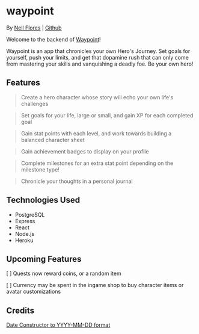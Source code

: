 # waypoint

By [Nell Flores](https://www.linkedin.com/mynetwork/) | [Github](https://github.com/nell-djmf)

Welcome to the backend of [Waypoint](https://github.com/nell-djmf/waypoint)!

Waypoint is an app that chronicles your own Hero's Journey. Set goals for yourself, push your limits, and get that dopamine rush that can only come from mastering your skills and vanquishing a deadly foe. Be your own hero!

## Features

> Create a hero character whose story will echo your own life's challenges

> Set goals for your life, large or small, and gain XP for each completed goal

> Gain stat points with each level, and work towards building a balanced character sheet

> Gain achievement badges to display on your profile

> Complete milestones for an extra stat point depending on the milestone type!

> Chronicle your thoughts in a personal journal

## Technologies Used

- PostgreSQL
- Express
- React
- Node.js
- Heroku

## Upcoming Features

[ ] Quests now reward coins, or a random item

[ ] Currency may be spent in the ingame shop to buy character items or avatar customizations

## Credits

[Date Constructor to YYYY-MM-DD format](https://stackoverflow.com/questions/23593052/format-javascript-date-as-yyyy-mm-dd)
